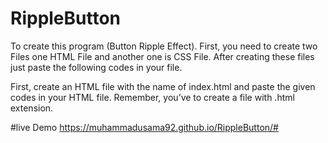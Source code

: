 # RippleButton

To create this program (Button Ripple Effect). First, you need to create two Files one HTML File and another one is CSS File. After creating these files just paste the following codes in your file.

First, create an HTML file with the name of index.html and paste the given codes in your HTML file. Remember, you’ve to create a file with .html extension.


#live Demo https://muhammadusama92.github.io/RippleButton/#

